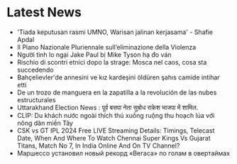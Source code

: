 # Latest News
-  'Tiada keputusan rasmi UMNO, Warisan jalinan kerjasama' - Shafie Apdal
-  Il Piano Nazionale Pluriennale sull’eliminazione della Violenza
-  Người tình lo ngại Jake Paul bị Mike Tyson hạ đo ván
-  Rischio di scontri etnici dopo la strage: Mosca nel caos, cosa sta succedendo
-  Bahçelievler'de annesini ve kız kardeşini öldüren şahıs camide intihar etti
-  De un trozo de manguera en la zapatilla a la revolución de las nubes estructurales
-  Uttarakhand Election News : पूर्व बसपा नेता सुबोध राकेश भाजपा में शामिल.
-  CLIP: Du khách nước ngoài thích thú xuống ruộng thu hoạch lúa với nông dân miền Tây
-  CSK vs GT IPL 2024 Free LIVE Streaming Details: Timings, Telecast Date, When And Where To Watch Chennai Super Kings Vs Gujarat Titans, Match No 7, In India Online And On TV Channel?
-  Маршессо установил новый рекорд «Вегаса» по голам в овертаймах
